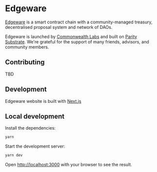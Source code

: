 # Edgeware

[Edgeware](https://edgewa.re/) is a smart contract chain with a community-managed treasury,
decentralised proposal system and network of DAOs.

Edgeware is launched by [Commonwealth Labs](https://commonwealth.im/)
and built on [Parity Substrate](https://www.parity.io/substrate/).
We're grateful for the support of many friends, advisors, and community
members.

## Contributing

TBD
## Development

Edgeware website is built with [Next.js](https://nextjs.org/)

## Local development

Install the dependencies:
```bash
yarn
```

Start the development server:
```bash
yarn dev
```

Open [http://localhost:3000](http://localhost:3000) with your browser to see the result.
